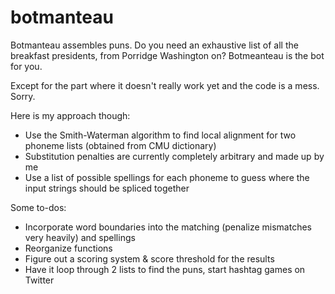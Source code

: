 botmanteau
==========

Botmanteau assembles puns. Do you need an exhaustive list of all the breakfast presidents, from Porridge Washington on?
Botmeanteau is the bot for you.

Except for the part where it doesn't really work yet and the code is a mess. Sorry.

Here is my approach though:
* Use the Smith-Waterman algorithm to find local alignment for two phoneme lists (obtained from CMU dictionary)
* Substitution penalties are currently completely arbitrary and made up by me
* Use a list of possible spellings for each phoneme to guess where the input strings should be spliced together

Some to-dos:
* Incorporate word boundaries into the matching (penalize mismatches very heavily) and spellings
* Reorganize functions
* Figure out a scoring system & score threshold for the results
* Have it loop through 2 lists to find the puns, start hashtag games on Twitter